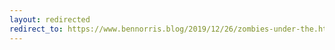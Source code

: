 ```yaml
---
layout: redirected
redirect_to: https://www.bennorris.blog/2019/12/26/zombies-under-the.html
---
```

